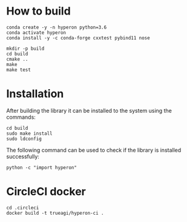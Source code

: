 # How to build

```
conda create -y -n hyperon python=3.6
conda activate hyperon
conda install -y -c conda-forge cxxtest pybind11 nose

mkdir -p build
cd build
cmake ..
make
make test
```

# Installation

After building the library it can be installed to the system using the commands:
```
cd build
sudo make install
sudo ldconfig
```

The following command can be used to check if the library is installed successfully:
```
python -c "import hyperon"
```

# CircleCI docker

```
cd .circleci
docker build -t trueagi/hyperon-ci .
```
